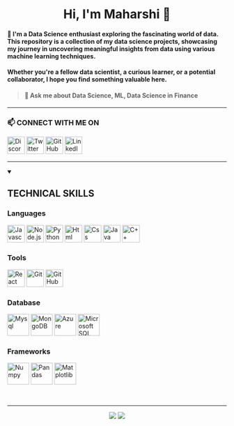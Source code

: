<h1 align='center'>
Hi, I'm Maharshi 👋
</h1>

#### 🌱 I'm a Data Science enthusiast exploring the fascinating world of data. This repository is a collection of my data science projects, showcasing my journey in uncovering meaningful insights from data using various machine learning techniques.
#### Whether you're a fellow data scientist, a curious learner, or a potential collaborator, I hope you find something valuable here.
> #### 💬 Ask me about Data Science, ML, Data Science in Finance

<!--  PROFILE VIEWS ![Maharshi Choksi](https://komarev.com/ghpvc/?username=maharshichoksi&color=red) -->
<!-- * 👯 I’m looking to collaborate on ... -->
<hr>

### 📫 CONNECT WITH ME ON

<a href='https://discordapp.com/users/694116811712626728'><img alt='Discord' src='https://img.icons8.com/?size=100&id=2mIgusGquJFz&format=png&color=000000'  height=40 width=40 
 height=40 width=40 /></a>
<a href='https://x.com/maharshi2024'><img alt='Twitter' src='https://img.icons8.com/?size=100&id=zWrz2bjEiP4D&format=png&color=168954'  height=40 width=40 
 height=40 width=40 /></a>
<a href='https://github.com/MaharshiChoksi'><img alt='GitHub' src='https://img.icons8.com/?size=100&id=LoL4bFzqmAa0&format=png&color=000000'  height=40 width=40 
 height=40 width=40 /></a>
<a href='https://ca.linkedin.com/in/maharshi-choksi'><img alt='LinkedIn' src='https://img.icons8.com/?size=100&id=13930&format=png&color=000000'  height=40 width=40 
 height=40 width=40 /></a> 

<hr>

<details open>
<summary><h2>TECHNICAL SKILLS </h2></summary>

<h3>Languages</h3>
<p>
 <img alt='Javascript' src='https://cdn.jsdelivr.net/gh/devicons/devicon@latest/icons/javascript/javascript-original.svg' height=40 width=40 />
 <img alt='Node.js' src="https://cdn.jsdelivr.net/gh/devicons/devicon@latest/icons/nodejs/nodejs-original-wordmark.svg"  height=40 width=40/>          
 <img alt='Python' src='https://cdn.jsdelivr.net/gh/devicons/devicon@latest/icons/python/python-original-wordmark.svg' height=40 width=40 />
 <img alt='Html' src='https://cdn.jsdelivr.net/gh/devicons/devicon@latest/icons/html5/html5-original-wordmark.svg' height=40 width=40 />
 <img alt='Css' src='https://cdn.jsdelivr.net/gh/devicons/devicon@latest/icons/css3/css3-original-wordmark.svg' height=40 width=40/>
 <img alt='Java' src='https://cdn.jsdelivr.net/gh/devicons/devicon@latest/icons/java/java-original-wordmark.svg' height=40 width=40 />
 <img alt='C++' src='https://cdn.jsdelivr.net/gh/devicons/devicon@latest/icons/cplusplus/cplusplus-original.svg' height=40 width=40 />
</p>
<h3>Tools</h3>  
<p>
 <img alt='React' src='https://cdn.jsdelivr.net/gh/devicons/devicon@latest/icons/react/react-original-wordmark.svg' height=40 width=40 />
 <img alt='Git' src='https://cdn.jsdelivr.net/gh/devicons/devicon@latest/icons/git/git-original.svg' height=40 width=40 />
 <img alt='GitHub' src='https://img.icons8.com/?size=100&id=LoL4bFzqmAa0&format=png&color=000000' height=40 width=40 />
</p>
<h3>Database</h3>  
<p>
 <img alt='Mysql' src='https://cdn.jsdelivr.net/gh/devicons/devicon@latest/icons/mysql/mysql-original-wordmark.svg' height=50 width=50 />
 <img alt='MongoDB' src='https://cdn.jsdelivr.net/gh/devicons/devicon@latest/icons/mongodb/mongodb-original-wordmark.svg' height=50 width=50 />
 <img alt='Azure' src='https://cdn.jsdelivr.net/gh/devicons/devicon@latest/icons/azuresqldatabase/azuresqldatabase-original.svg' height=50 width=50 />
 <img alt='Microsoft SQL Server' src='https://cdn.jsdelivr.net/gh/devicons/devicon@latest/icons/microsoftsqlserver/microsoftsqlserver-original-wordmark.svg' height=50 width=50 />
</p>          
<h3>Frameworks</h3>
<p>
 <img alt='Numpy' src='https://cdn.jsdelivr.net/gh/devicons/devicon@latest/icons/numpy/numpy-original-wordmark.svg' height=50 width=50 />
 <img alt='Pandas' src='https://cdn.jsdelivr.net/gh/devicons/devicon@latest/icons/pandas/pandas-original-wordmark.svg' height=50 width=50 />
 <img alt='Matplotlib' src='https://cdn.jsdelivr.net/gh/devicons/devicon@latest/icons/matplotlib/matplotlib-original.svg' height=50 width=50 />
</p>
</details>

<br>
<hr>
<p align='center' justify>
  <img src='https://github-readme-stats.vercel.app/api?username=maharshichoksi&theme=radical&show_icons=true&hide_border=false&count_private=true'/>
  <!--  <img src='https://github-readme-stats.vercel.app/api/top-langs/?username=maharshichoksi&theme=radical&show_icons=true&hide_border=false&layout=compact'/> -->
  <img src='https://github-readme-streak-stats.herokuapp.com/?user=maharshichoksi&theme=radical&hide_border=false'/>

</p>
